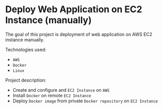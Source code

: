 # Deploy Web Application on EC2 Instance (manually)

The goal of this project is deployment of web application on AWS EC2 instance manually.

Technologies used: 
- `AWS`
- `Docker`
- `Linux`
 
Project description:
- Create and configure and `EC2 Instance` on `AWS`
- Install `Docker` on remote `EC2 Instance`
- Deploy `Docker image` from private `Docker repository` on `EC2 Instance`

